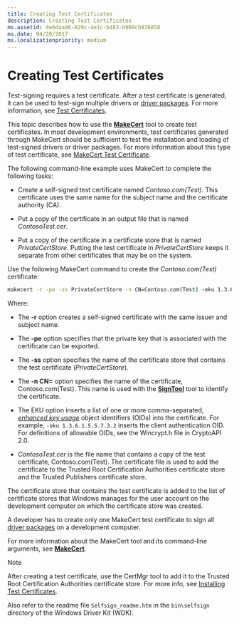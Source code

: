 ```yaml
---
title: Creating Test Certificates
description: Creating Test Certificates
ms.assetid: 4e6daa96-029c-4e1c-b483-b900cb836858
ms.date: 04/20/2017
ms.localizationpriority: medium
---
```


# Creating Test Certificates


Test-signing requires a test certificate. After a test certificate is generated, it can be used to test-sign multiple drivers or [driver packages](driver-packages.md). For more information, see [Test Certificates](./makecert-test-certificate.md).

This topic describes how to use the [**MakeCert**](../devtest/makecert.md) tool to create test certificates. In most development environments, test certificates generated through MakeCert should be sufficient to test the installation and loading of test-signed drivers or driver packages. For more information about this type of test certificate, see [MakeCert Test Certificate](makecert-test-certificate.md).

The following command-line example uses MakeCert to complete the following tasks:

-   Create a self-signed test certificate named *Contoso.com(Test)*. This certificate uses the same name for the subject name and the certificate authority (CA).

-   Put a copy of the certificate in an output file that is named *ContosoTest.cer*.

-   Put a copy of the certificate in a certificate store that is named *PrivateCertStore*. Putting the test certificate in *PrivateCertStore* keeps it separate from other certificates that may be on the system.

Use the following MakeCert command to create the *Contoso.com(Test)* certificate:

```cmd
makecert -r -pe -ss PrivateCertStore -n CN=Contoso.com(Test) -eku 1.3.6.1.5.5.7.3.3 ContosoTest.cer
```

Where:

-   The **-r** option creates a self-signed certificate with the same issuer and subject name.

-   The **-pe** option specifies that the private key that is associated with the certificate can be exported.

-   The **-ss** option specifies the name of the certificate store that contains the test certificate (*PrivateCertStore*).

-   The **-n CN=** option specifies the name of the certificate, Contoso.com(Test). This name is used with the [**SignTool**](../devtest/signtool.md) tool to identify the certificate.

-   The EKU option inserts a list of one or more comma-separated, [*enhanced key usage*](/windows/desktop/SecGloss/e-gly) object identifiers (OIDs) into the certificate. For example, `-eku 1.3.6.1.5.5.7.3.2` inserts the client authentication OID. For definitions of allowable OIDs, see the Wincrypt.h file in CryptoAPI 2.0.

-   *ContosoTest.cer* is the file name that contains a copy of the test certificate, Contoso.com(Test). The certificate file is used to add the certificate to the Trusted Root Certification Authorities certificate store and the Trusted Publishers certificate store.

The certificate store that contains the test certificate is added to the list of certificate stores that Windows manages for the user account on the development computer on which the certificate store was created.

A developer has to create only one MakeCert test certificate to sign all [driver packages](driver-packages.md) on a development computer.

For more information about the MakeCert tool and its command-line arguments, see [**MakeCert**](../devtest/makecert.md).

> [!NOTE]
> After creating a test certificate, use the CertMgr tool to add it to the Trusted Root Certification Authorities certificate store. For more info, see [Installing Test Certificates](installing-test-certificates.md).

Also refer to the readme file `Selfsign_readme.htm` in the `bin\selfsign` directory of the Windows Driver Kit (WDK).

 

